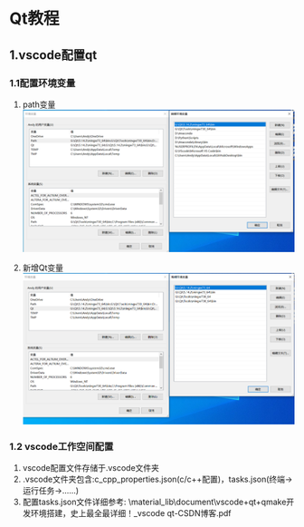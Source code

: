 # Qt教程

## 1.vscode配置qt

### 1.1配置环境变量

1. path变量
![path变量](\material_lib\1.1.1.PNG)

2. 新增Qt变量
![Qt变量](\material_lib\1.1.2.PNG)

### 1.2 vscode工作空间配置

1. vscode配置文件存储于.vscode文件夹
2. .vscode文件夹包含:c_cpp_properties.json(c/c++配置)，tasks.json(终端->运行任务->......)
3. 配置tasks.json文件详细参考: \material_lib\document\vscode+qt+qmake开发环境搭建，史上最全最详细！_vscode qt-CSDN博客.pdf
